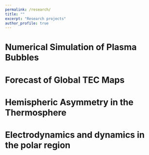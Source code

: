 ```yaml
---
permalink: /research/
title: ""
excerpt: "Research projects"
author_profile: true
---
```


Numerical Simulation of Plasma Bubbles
======

Forecast of Global TEC Maps
======

Hemispheric Asymmetry in the Thermosphere
======

Electrodynamics and dynamics in the polar region
======
